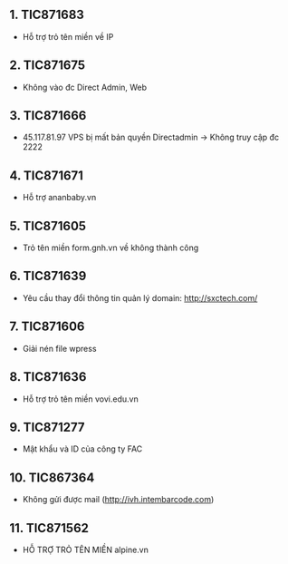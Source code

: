 ## 1. TIC871683
- Hỗ trợ trỏ tên miền về IP
## 2. TIC871675
- Không vào đc Direct Admin, Web
## 3. TIC871666
- 45.117.81.97 VPS bị mất bản quyền Directadmin -> Không truy cập đc 2222
## 4. TIC871671
- Hỗ trợ ananbaby.vn
## 5. TIC871605
- Trỏ tên miền form.gnh.vn về không thành công
## 6. TIC871639
- Yêu cầu thay đổi thông tin quản lý domain: http://sxctech.com/
## 7. TIC871606
- Giải nén file wpress
## 8. TIC871636
- Hỗ trợ trỏ tên miền vovi.edu.vn
## 9. TIC871277
- Mật khẩu và ID của công ty FAC
## 10. TIC867364
- Không gửi được mail (http://ivh.intembarcode.com)
## 11. TIC871562
- HỖ TRỢ TRỎ TÊN MIỀN alpine.vn
